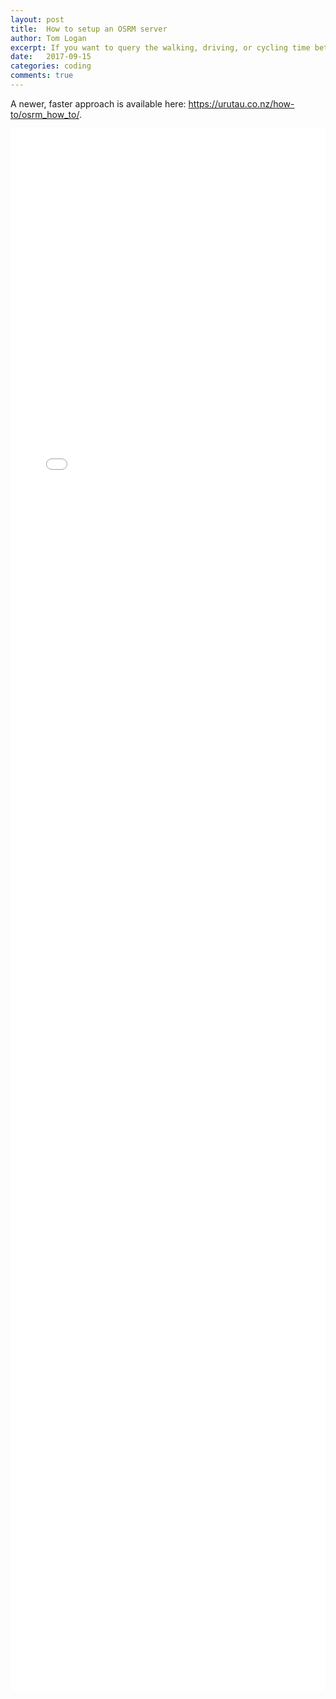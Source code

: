 ```yaml
---
layout: post
title:  How to setup an OSRM server
author: Tom Logan
excerpt: If you want to query the walking, driving, or cycling time between multiple points, this may help.
date:   2017-09-15
categories: coding
comments: true
---
```


A newer, faster approach is available here: https://urutau.co.nz/how-to/osrm_how_to/.

<iframe width="100%" height="2500" src="/assets/blog/2017-09-15-OSRM-server/building_osrm.html" frameborder="0" allowfullscreen></iframe>
